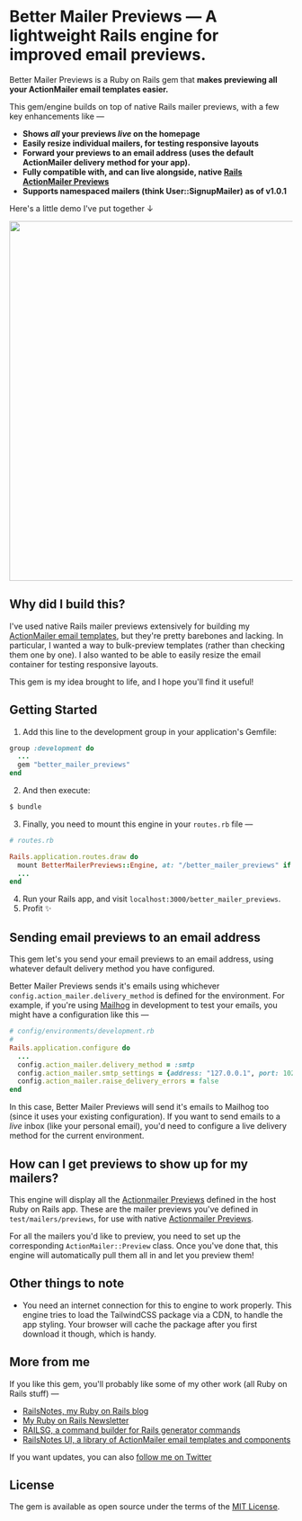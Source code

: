 # Better Mailer Previews — A lightweight Rails engine for improved email previews.

Better Mailer Previews is a Ruby on Rails gem that **makes previewing all your ActionMailer email templates easier.**

This gem/engine builds on top of native Rails mailer previews, with a few key enhancements like —

- **Shows _all_ your previews _live_ on the homepage**
- **Easily resize individual mailers, for testing responsive layouts**
- **Forward your previews to an email address (uses the default ActionMailer delivery method for your app).**
- **Fully compatible with, and can live alongside, native [Rails ActionMailer Previews](https://guides.rubyonrails.org/action_mailer_basics.html#previewing-emails)**
- **Supports namespaced mailers (think User::SignupMailer) as of v1.0.1**

Here's a little demo I've put together &darr;

<p align="center">
  <kbd>
    <img width=640 src="https://github.com/harrison-broadbent/better_mailer_previews/assets/5293153/07f8ee5c-2363-4d73-a3d6-00376a2d2c6e" />
  </kbd>
</p>

## Why did I build this?

I've used native Rails mailer previews extensively for building my [ActionMailer email templates](https://railsnotesui.xyz), but they're pretty barebones and lacking. In particular, I wanted a way to bulk-preview templates (rather than checking them one by one). I also wanted to be able to easily resize the email container for testing responsive layouts.

This gem is my idea brought to life, and I hope you'll find it useful!

## Getting Started

1. Add this line to the development group in your application's Gemfile:

```ruby
group :development do
  ...
  gem "better_mailer_previews"
end
```

2. And then execute:

```bash
$ bundle
```

3. Finally, you need to mount this engine in your `routes.rb` file —

```ruby
# routes.rb

Rails.application.routes.draw do
  mount BetterMailerPreviews::Engine, at: "/better_mailer_previews" if Rails.env.development?
  ...
end
```

4. Run your Rails app, and visit `localhost:3000/better_mailer_previews`.
5. Profit ✨

## Sending email previews to an email address

This gem let's you send your email previews to an email address, using whatever default delivery method you have configured.

Better Mailer Previews sends it's emails using whichever `config.action_mailer.delivery_method` is defined for the environment. For example, if you're using [Mailhog](https://github.com/mailhog/MailHog) in development to test your emails, you might have a configuration like this —

```ruby
# config/environments/development.rb
#
Rails.application.configure do
  ...
  config.action_mailer.delivery_method = :smtp
  config.action_mailer.smtp_settings = {address: "127.0.0.1", port: 1025}
  config.action_mailer.raise_delivery_errors = false
end
```

In this case, Better Mailer Previews will send it's emails to Mailhog too (since it uses your existing configuration). If you want to send emails to a _live_ inbox (like your personal email), you'd need to configure a live delivery method for the current environment.

## How can I get previews to show up for my mailers?

This engine will display all the [Actionmailer Previews](https://guides.rubyonrails.org/action_mailer_basics.html#previewing-emails) defined in the host Ruby on Rails app. These are the mailer previews you've defined in `test/mailers/previews`, for use with native [Actionmailer Previews](https://guides.rubyonrails.org/action_mailer_basics.html#previewing-emails).

For all the mailers you'd like to preview, you need to set up the corresponding `ActionMailer::Preview` class. Once you've done that, this engine will automatically pull them all in and let you preview them!

## Other things to note

- You need an internet connection for this to engine to work properly. This engine tries to load the TailwindCSS package via a CDN, to handle the app styling. Your browser will cache the package after you first download it though, which is handy.

## More from me

If you like this gem, you'll probably like some of my other work (all Ruby on Rails stuff) —

- [RailsNotes, my Ruby on Rails blog](https://railsnotes.xyz)
- [My Ruby on Rails Newsletter](https://railsnotes.xyz/newsletter)
- [RAILSG, a command builder for Rails generator commands](https://railsg.xyz)
- [RailsNotes UI, a library of ActionMailer email templates and components](https://railsnotesui.xyz)

If you want updates, you can also [follow me on Twitter](https://twitter.com/hrrsnbbnt)

## License

The gem is available as open source under the terms of the [MIT License](https://opensource.org/licenses/MIT).
